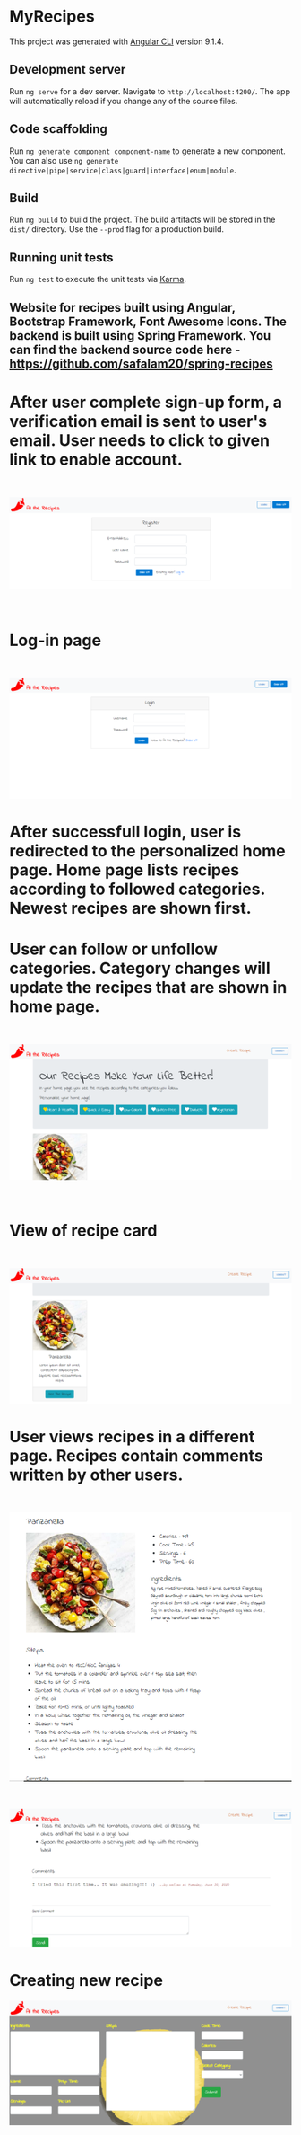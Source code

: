 # MyRecipes

This project was generated with [Angular CLI](https://github.com/angular/angular-cli) version 9.1.4.

## Development server

Run `ng serve` for a dev server. Navigate to `http://localhost:4200/`. The app will automatically reload if you change any of the source files.

## Code scaffolding

Run `ng generate component component-name` to generate a new component. You can also use `ng generate directive|pipe|service|class|guard|interface|enum|module`.

## Build

Run `ng build` to build the project. The build artifacts will be stored in the `dist/` directory. Use the `--prod` flag for a production build.

## Running unit tests

Run `ng test` to execute the unit tests via [Karma](https://karma-runner.github.io).

## Website for recipes built using Angular, Bootstrap Framework, Font Awesome Icons. The backend is built using Spring Framework. You can find the backend source code here - https://github.com/safalam20/spring-recipes



# After user complete sign-up form, a verification email is sent to user's email. User needs to click to given link to enable account.
<br/>

![alt text](signup.png)

<br/>

# Log-in page

<br/>

![alt text](login.png)

# After successfull login, user is redirected to the personalized home page. Home page lists recipes according to followed categories. Newest recipes are shown first.
# User can follow or unfollow categories. Category changes will update the recipes that are shown in home page.

<br/>

![alt text](home.png)

<br/>

# View of recipe card

<br/>

![alt text](card.png)

# User views recipes in a different page. Recipes contain comments written by other users. 

<br/>

![alt text](details.png)


<br/>

![alt text](comment.png)

# Creating new recipe

![alt text](create.png)










